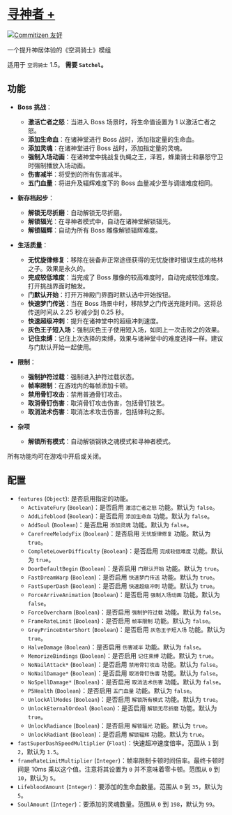 # [寻神者 +](https://github.com/Clazex/HollowKnight.GodSeekerPlus)

[![Commitizen 友好](https://img.shields.io/badge/commitizen-友好-brightgreen.svg)](http://commitizen.github.io/cz-cli/)

一个提升神居体验的《空洞骑士》模组

适用于 `空洞骑士` 1.5。
**需要 `Satchel`。**

## 功能

- **Boss 挑战**：
  + **激活亡者之怒**：当进入 Boss 场景时，将生命值设置为 1 以激活亡者之怒。
  + **添加生命血**：在诸神堂进行 Boss 战时，添加指定量的生命血。
  + **添加灵魂**：在诸神堂进行 Boss 战时，添加指定量的灵魂。
  + **强制入场动画**：在诸神堂中挑战复仇蝇之王，泽若，蜂巢骑士和暴怒守卫时强制播放入场动画。
  + **伤害减半**：将受到的所有伤害减半。
  + **五门血量**：将进升及辐辉难度下的 Boss 血量减少至与调谐难度相同。

- **新存档起步**：
  + **解锁无尽折磨**：自动解锁无尽折磨。
  + **解锁辐光**：在寻神者模式中，自动在诸神堂解锁辐光。
  + **解锁辐辉**：自动为所有 Boss 雕像解锁辐辉难度。

- **生活质量**：
  + **无忧旋律修复**：移除在装备非正常途径获得的无忧旋律时错误生成的格林之子。效果是永久的。
  + **完成较低难度**：当完成了 Boss 雕像的较高难度时，自动完成较低难度。打开挑战界面时触发。
  + **门默认开始**：打开万神殿门界面时默认选中开始按钮。
  + **快速梦门传送**：当在 Boss 场景中时，移除梦之门传送充能时间。这将总传送时间从 2.25 秒减少到 0.25 秒。
  + **快速超级冲刺**：提升在诸神堂中的超级冲刺速度。
  + **灰色王子短入场**：强制灰色王子使用短入场，如同上一次击败之的效果。
  + **记住束缚**：记住上次选择的束缚，效果与诸神堂中的难度选择一样。建议与门默认开始一起使用。

- **限制**：
  + **强制护符过载**：强制进入护符过载状态。
  + **帧率限制**：在游戏内的每帧添加卡顿。
  + **禁用骨钉攻击**：禁用普通骨钉攻击。
  + **取消骨钉伤害**：取消骨钉攻击伤害，包括骨钉技艺。
  + **取消法术伤害**：取消法术攻击伤害，包括锋利之影。

- **杂项**
  + **解锁所有模式**：自动解锁钢铁之魂模式和寻神者模式。

所有功能均可在游戏中开启或关闭。

## 配置

- `features` (`Object`): 是否启用指定的功能。
  + `ActivateFury` (`Boolean`)：是否启用 `激活亡者之怒` 功能。默认为 `false`。
  + `AddLifeblood` (`Boolean`)：是否启用 `添加生命血` 功能。默认为 `false`。
  + `AddSoul` (`Boolean`)：是否启用 `添加灵魂` 功能。默认为 `false`。
  + `CarefreeMelodyFix` (`Boolean`)：是否启用 `无忧旋律修复` 功能。默认为 `true`。
  + `CompleteLowerDifficulty` (`Boolean`)：是否启用 `完成较低难度` 功能。默认为 `true`。
  + `DoorDefaultBegin` (`Boolean`)：是否启用 `门默认开始` 功能。默认为 `true`。
  + `FastDreamWarp` (`Boolean`)：是否启用 `快速梦门传送` 功能。默认为 `true`。
  + `FastSuperDash` (`Boolean`)：是否启用 `快速超级冲刺` 功能。默认为 `true`。
  + `ForceArriveAnimation` (`Boolean`)：是否启用 `强制入场动画` 功能。默认为 `false`。
  + `ForceOvercharm` (`Boolean`)：是否启用 `强制护符过载` 功能。默认为 `false`。
  + `FrameRateLimit` (`Boolean`)：是否启用 `帧率限制` 功能。默认为 `false`。
  + `GreyPrinceEnterShort` (`Boolean`)：是否启用 `灰色王子短入场` 功能。默认为 `true`。
  + `HalveDamage` (`Boolean`)：是否启用 `伤害减半` 功能。默认为 `false`。
  + `MemorizeBindings` (`Boolean`)：是否启用 `记住束缚` 功能。默认为 `true`。
  + `NoNailAttack*` (`Boolean`)：是否启用 `禁用骨钉攻击` 功能。默认为 `false`。
  + `NoNailDamage*` (`Boolean`)：是否启用 `取消骨钉伤害` 功能。默认为 `false`。
  + `NoSpellDamage*` (`Boolean`)：是否启用 `取消法术伤害` 功能。默认为 `false`。
  + `P5Health` (`Boolean`)：是否启用 `五门血量` 功能。默认为 `false`。
  + `UnlockAllModes` (`Boolean`)：是否启用 `解锁所有模式` 功能。默认为 `true`。
  + `UnlockEternalOrdeal` (`Boolean`)：是否启用 `解锁无尽折磨` 功能。默认为 `true`。
  + `UnlockRadiance` (`Boolean`)：是否启用 `解锁辐光` 功能。默认为 `true`。
  + `UnlockRadiant` (`Boolean`)：是否启用 `解锁辐辉` 功能。默认为 `true`。
- `fastSuperDashSpeedMultiplier` (`Float`)：快速超冲速度倍率。范围从 `1` 到 `2`，默认为 `1.5`。
- `frameRateLimitMultiplier` (`Integer`)：帧率限制卡顿时间倍率。最终卡顿时间是 10ms 乘以这个值。注意将其设置为 `0` 并不意味着零卡顿。范围从 `0` 到 `10`，默认为 `5`。
- `LifebloodAmount` (`Integer`)：要添加的生命血数量。范围从 `0` 到 `35`，默认为 `5`。
- `SoulAmount` (`Integer`)：要添加的灵魂数量。范围从 `0` 到 `198`，默认为 `99`。

